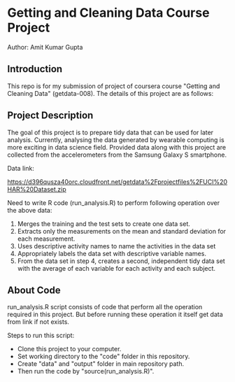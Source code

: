
Getting and Cleaning Data Course Project
========================================

Author: Amit Kumar Gupta

Introduction
------------
This repo is for my submission of project of coursera course "Getting and Cleaning Data" (getdata-008). The details of this project are as follows:


Project Description
--------------------
The goal of this project is to prepare tidy data that can be used for later analysis. Currently, analysing the data generated by wearable computing is more exciting in data science field. Provided data along with this project are collected from the accelerometers from the Samsung Galaxy S smartphone.

Data link:

https://d396qusza40orc.cloudfront.net/getdata%2Fprojectfiles%2FUCI%20HAR%20Dataset.zip 


Need to write R code (run_analysis.R) to perform following operation over the above data:

1. Merges the training and the test sets to create one data set.
2. Extracts only the measurements on the mean and standard deviation for each measurement. 
3. Uses descriptive activity names to name the activities in the data set
4. Appropriately labels the data set with descriptive variable names. 
5. From the data set in step 4, creates a second, independent tidy data set with the average of each variable for each activity and each subject.

About Code
-----------
run_analysis.R script consists of code that perform all the operation required in this project. But before running these operation it itself get data from link if not exists.

Steps to run this script:
- Clone this project to your computer.
- Set working directory to the "code" folder in this repository.
- Create "data" and "output" folder in main repository path.
- Then run the code by "source(run_analysis.R)".


